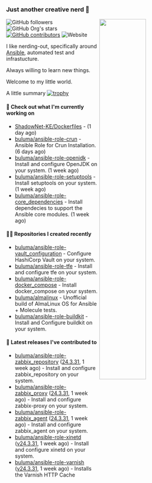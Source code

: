 ### Just another creative nerd 👋
<img align="right" src="https://github-readme-stats.vercel.app/api?username=buluma&theme=gotham&show_icons=true" width="50%"/>

![GitHub followers](https://img.shields.io/github/followers/buluma)
![GitHub Org's stars](https://img.shields.io/github/stars/buluma)
[![GitHub contributors](https://img.shields.io/github/contributors/buluma/badges.svg)](https://GitHub.com/buluma/badges/graphs/contributors/)
![Website](https://img.shields.io/website?url=https%3A%2F%2Fbuluma.github.io)

I like nerding-out, specifically around [Ansible](https://github.com/ansible/ansible), automated test and infrastucture.

Always willing to learn new things.

Welcome to my little world.

A little summary
[![trophy](https://github-profile-trophy.vercel.app/?username=buluma&no-frame=true&no-bg=true&margin-h=10&theme=onestar&column=-1=ryo-ma&rank=S,SS,SSS,AAA,AA,B,C,SECRET)](https://github.com/ryo-ma/github-profile-trophy)

#### 👷 Check out what I'm currently working on

- [ShadowNet-KE/Dockerfiles](https://github.com/ShadowNet-KE/Dockerfiles) -  (1 day ago)
- [buluma/ansible-role-crun](https://github.com/buluma/ansible-role-crun) - Ansible Role for Crun Installation. (6 days ago)
- [buluma/ansible-role-openjdk](https://github.com/buluma/ansible-role-openjdk) - Install and configure OpenJDK on your system. (1 week ago)
- [buluma/ansible-role-setuptools](https://github.com/buluma/ansible-role-setuptools) - Install setuptools on your system. (1 week ago)
- [buluma/ansible-role-core_dependencies](https://github.com/buluma/ansible-role-core_dependencies) - Install dependecies to support the Ansible core modules. (1 week ago)

#### 👨‍💻 Repositories I created recently

- [buluma/ansible-role-vault_configuration](https://github.com/buluma/ansible-role-vault_configuration) - Configure HashiCorp Vault on your system.
- [buluma/ansible-role-tfe](https://github.com/buluma/ansible-role-tfe) - Install and configure tfe on your system.
- [buluma/ansible-role-docker_compose](https://github.com/buluma/ansible-role-docker_compose) - Install docker_compose on your system.
- [buluma/almalinux](https://github.com/buluma/almalinux) - Unofficial build of AlmaLinux OS for Ansible &#43; Molecule tests.
- [buluma/ansible-role-buildkit](https://github.com/buluma/ansible-role-buildkit) - Install and Configure buildkit on your system.

#### 🚀 Latest releases I've contributed to

- [buluma/ansible-role-zabbix_repository](https://github.com/buluma/ansible-role-zabbix_repository) ([24.3.31](https://github.com/buluma/ansible-role-zabbix_repository/releases/tag/24.3.31), 1 week ago) - Install and configure zabbix_repository on your system.
- [buluma/ansible-role-zabbix_proxy](https://github.com/buluma/ansible-role-zabbix_proxy) ([24.3.31](https://github.com/buluma/ansible-role-zabbix_proxy/releases/tag/24.3.31), 1 week ago) - Install and configure zabbix-proxy on your system.
- [buluma/ansible-role-zabbix_agent](https://github.com/buluma/ansible-role-zabbix_agent) ([24.3.31](https://github.com/buluma/ansible-role-zabbix_agent/releases/tag/24.3.31), 1 week ago) - Install and configure zabbix_agent on your system.
- [buluma/ansible-role-xinetd](https://github.com/buluma/ansible-role-xinetd) ([v24.3.31](https://github.com/buluma/ansible-role-xinetd/releases/tag/v24.3.31), 1 week ago) - Install and configure xinetd on your system.
- [buluma/ansible-role-varnish](https://github.com/buluma/ansible-role-varnish) ([v24.3.31](https://github.com/buluma/ansible-role-varnish/releases/tag/v24.3.31), 1 week ago) - Installs the Varnish HTTP Cache


